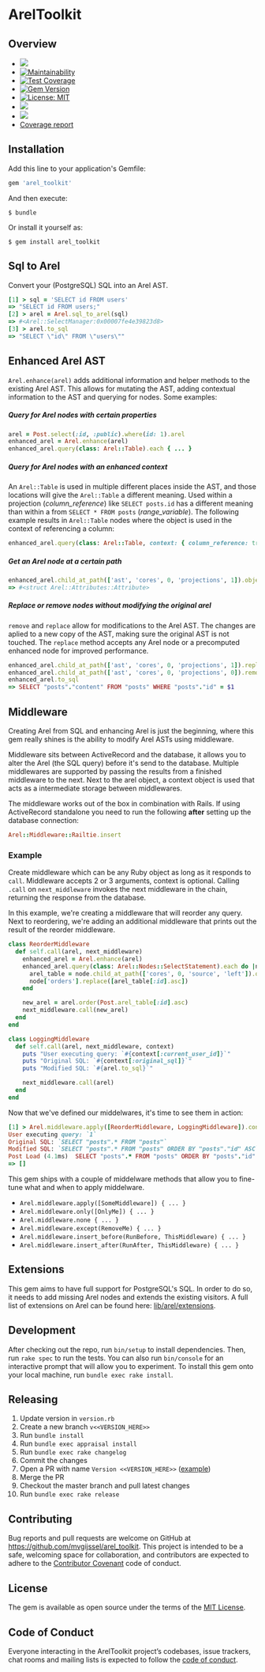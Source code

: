 # ArelToolkit

## Overview

- [![](https://github.com/mvgijssel/arel_toolkit/workflows/CI%20-%20master/badge.svg)](https://github.com/mvgijssel/arel_toolkit/actions)
- [![Maintainability](https://api.codeclimate.com/v1/badges/3ef13d1649a00a98562d/maintainability)](https://codeclimate.com/github/mvgijssel/arel_toolkit/maintainability)
- [![Test Coverage](https://api.codeclimate.com/v1/badges/3ef13d1649a00a98562d/test_coverage)](https://codeclimate.com/github/mvgijssel/arel_toolkit/test_coverage)
- [![Gem Version](https://badge.fury.io/rb/arel_toolkit.svg)](https://badge.fury.io/rb/arel_toolkit)
- [![License: MIT](https://img.shields.io/badge/License-MIT-yellow.svg)](https://opensource.org/licenses/MIT)
- ![](http://ruby-gem-downloads-badge.herokuapp.com/arel_toolkit?type=total)
- ![](http://ruby-gem-downloads-badge.herokuapp.com/arel_toolkit?label=downloads-current-version)
- [Coverage report](https://mvgijssel.github.io/arel_toolkit/)

## Installation

Add this line to your application's Gemfile:

```ruby
gem 'arel_toolkit'
```

And then execute:

    $ bundle

Or install it yourself as:

    $ gem install arel_toolkit

## Sql to Arel

Convert your (PostgreSQL) SQL into an Arel AST.

```ruby
[1] > sql = 'SELECT id FROM users'
=> "SELECT id FROM users;"
[2] > arel = Arel.sql_to_arel(sql)
=> #<Arel::SelectManager:0x00007fe4e39823d8>
[3] > arel.to_sql
=> "SELECT \"id\" FROM \"users\""
```

## Enhanced Arel AST

`Arel.enhance(arel)` adds additional information and helper methods to the existing Arel AST. This allows for mutating the AST, adding contextual information to the AST and querying for nodes. Some examples:

##### Query for Arel nodes with certain properties
```ruby
arel = Post.select(:id, :public).where(id: 1).arel
enhanced_arel = Arel.enhance(arel)
enhanced_arel.query(class: Arel::Table).each { ... }
```

##### Query for Arel nodes with an enhanced context
An `Arel::Table` is used in multiple different places inside the AST, and those locations will give the `Arel::Table` a different meaning. Used within a projection (_column_reference_) like `SELECT posts.id` has a different meaning than within a from `SELECT * FROM posts` (_range_variable_). The following example results in `Arel::Table` nodes where the object is used in the context of referencing a column:

```ruby
enhanced_arel.query(class: Arel::Table, context: { column_reference: true }).each { ... }
```

##### Get an Arel node at a certain path
```ruby
enhanced_arel.child_at_path(['ast', 'cores', 0, 'projections', 1]).object
=> #<struct Arel::Attributes::Attribute>
```

##### Replace or remove nodes without modifying the original arel
`remove` and `replace` allow for modifications to the Arel AST. The changes are aplied to a new copy of the AST, making sure the original AST is not touched. The `replace` method accepts any Arel node or a precomputed enhanced node for improved performance.

```ruby
enhanced_arel.child_at_path(['ast', 'cores', 0, 'projections', 1]).replace(Post.arel_table[:content])
enhanced_arel.child_at_path(['ast', 'cores', 0, 'projections', 0]).remove
enhanced_arel.to_sql
=> SELECT "posts"."content" FROM "posts" WHERE "posts"."id" = $1
```


## Middleware

Creating Arel from SQL and enhancing Arel is just the beginning, where this gem really shines is the ability to modify Arel ASTs using middleware.

Middleware sits between ActiveRecord and the database, it allows you to alter the Arel (the SQL query) before it's send to the database. Multiple middlewares are supported by passing the results from a finished middleware to the next. Next to the arel object, a context object is used that acts as a intermediate storage between middlewares.

The middleware works out of the box in combination with Rails. If using ActiveRecord standalone you need to run the following **after** setting up the database connection:

```ruby
Arel::Middleware::Railtie.insert
```

### Example

Create middleware which can be any Ruby object as long as it responds to `call`. Middleware accepts 2 or 3 arguments, context is optional. Calling `.call` on `next_middleware` invokes the next middleware in the chain, returning the response from the database.

In this example, we're creating a middleware that will reorder any query. Next to reordering, we're adding an additional middleware that prints out the result of the reorder middleware.

```ruby
class ReorderMiddleware
  def self.call(arel, next_middleware)
    enhanced_arel = Arel.enhance(arel)
    enhanced_arel.query(class: Arel::Nodes::SelectStatement).each do |node|
      arel_table = node.child_at_path(['cores', 0, 'source', 'left']).object
      node['orders'].replace([arel_table[:id].asc])
    end

    new_arel = arel.order(Post.arel_table[:id].asc)
    next_middleware.call(new_arel)
  end
end

class LoggingMiddleware
  def self.call(arel, next_middleware, context)
    puts "User executing query: `#{context[:current_user_id]}`"
    puts "Original SQL: `#{context[:original_sql]}`"
    puts "Modified SQL: `#{arel.to_sql}`"

    next_middleware.call(arel)
  end
end
```

Now that we've defined our middelwares, it's time to see them in action: 

```ruby
[1] > Arel.middleware.apply([ReorderMiddleware, LoggingMiddleware]).context(current_user_id: 1) { Post.all.load }
User executing query: `1`
Original SQL: `SELECT "posts".* FROM "posts"`
Modified SQL: `SELECT "posts".* FROM "posts" ORDER BY "posts"."id" ASC`
Post Load (4.1ms)  SELECT "posts".* FROM "posts" ORDER BY "posts"."id" ASC
=> []
```

This gem ships with a couple of middelware methods that allow you to fine-tune what and when to apply middelware.
- `Arel.middleware.apply([SomeMiddleware]) { ... }`
- `Arel.middleware.only([OnlyMe]) { ... }`
- `Arel.middleware.none { ... }`
- `Arel.middleware.except(RemoveMe) { ... }`
- `Arel.middleware.insert_before(RunBefore, ThisMiddleware) { ... }`
- `Arel.middleware.insert_after(RunAfter, ThisMiddleware) { ... }`

## Extensions

This gem aims to have full support for PostgreSQL's SQL. In order to do so, it needs to add missing Arel nodes and extends the existing visitors. A full list of extensions on Arel can be found here: [lib/arel/extensions](https://github.com/mvgijssel/arel_toolkit/tree/master/lib/arel/extensions).

## Development

After checking out the repo, run `bin/setup` to install dependencies. Then, run `rake spec` to run the tests. You can also run `bin/console` for an interactive prompt that will allow you to experiment. To install this gem onto your local machine, run `bundle exec rake install`.

## Releasing

1. Update version in `version.rb`
1. Create a new branch `v<<VERSION_HERE>>`
1. Run `bundle install`
1. Run `bundle exec appraisal install`
1. Run `bundle exec rake changelog`
1. Commit the changes
1. Open a PR with name `Version <<VERSION_HERE>>` ([example](https://github.com/mvgijssel/arel_toolkit/pull/172))
1. Merge the PR
1. Checkout the master branch and pull latest changes
1. Run `bundle exec rake release`

## Contributing

Bug reports and pull requests are welcome on GitHub at https://github.com/mvgijssel/arel_toolkit. This project is intended to be a safe, welcoming space for collaboration, and contributors are expected to adhere to the [Contributor Covenant](http://contributor-covenant.org) code of conduct.

## License

The gem is available as open source under the terms of the [MIT License](https://opensource.org/licenses/MIT).

## Code of Conduct

Everyone interacting in the ArelToolkit project’s codebases, issue trackers, chat rooms and mailing lists is expected to follow the [code of conduct](https://github.com/mvgijssel/arel_toolkit/blob/master/CODE_OF_CONDUCT.md).
